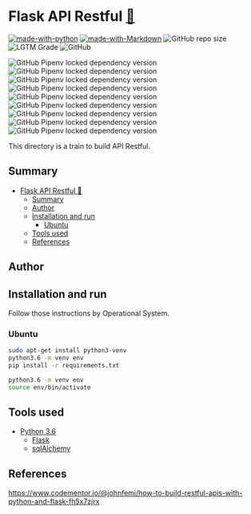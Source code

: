 # Flask API Restful [:link:](https://github.com/ruanpato/flaskRestfulAPI) #

[![made-with-python](https://img.shields.io/badge/made%20with-python-blue.svg?style=flat-square)](https://www.python.org/)
[![made-with-Markdown](https://img.shields.io/badge/Made%20with-Markdown-1f425f.svg?color=yellow&style=flat-square)](http://commonmark.org)
![GitHub repo size](https://img.shields.io/github/repo-size/ruanpato/flaskRestfulAPI?color=blue&style=flat-square)
![LGTM Grade](https://img.shields.io/lgtm/grade/python/github/ruanpato/flaskRestfulAPI?color=yellow&style=flat-square)
![GitHub](https://img.shields.io/github/license/ruanpato/flaskRestfulAPI?color=blue&style=flat-square)  

![GitHub Pipenv locked dependency version](https://img.shields.io/github/pipenv/locked/dependency-version/ruanpato/flaskRestfulAPI/marshmallow?color=yellowgreen&style=flat-square)
![GitHub Pipenv locked dependency version](https://img.shields.io/github/pipenv/locked/dependency-version/ruanpato/flaskRestfulAPI/flask-marshmallow?color=yellowgreen&style=flat-square)
![GitHub Pipenv locked dependency version](https://img.shields.io/github/pipenv/locked/dependency-version/ruanpato/flaskRestfulAPI/marshmallow-sqlalchemy?color=yellowgreen&style=flat-square)
![GitHub Pipenv locked dependency version](https://img.shields.io/github/pipenv/locked/dependency-version/ruanpato/flaskRestfulAPI/psycopg2?color=yellowgreen&style=flat-square)
![GitHub Pipenv locked dependency version](https://img.shields.io/github/pipenv/locked/dependency-version/ruanpato/flaskRestfulAPI/flask?color=yellowgreen&style=flat-square)
![GitHub Pipenv locked dependency version](https://img.shields.io/github/pipenv/locked/dependency-version/ruanpato/flaskRestfulAPI/flask-RESTful?color=yellowgreen&style=flat-square)
![GitHub Pipenv locked dependency version](https://img.shields.io/github/pipenv/locked/dependency-version/ruanpato/flaskRestfulAPI/flask-Script?color=yellowgreen&style=flat-square)
![GitHub Pipenv locked dependency version](https://img.shields.io/github/pipenv/locked/dependency-version/ruanpato/flaskRestfulAPI/flask-Migrate?color=yellowgreen&style=flat-square)
![GitHub Pipenv locked dependency version](https://img.shields.io/github/pipenv/locked/dependency-version/ruanpato/flaskRestfulAPI/flask-SQLAlchemy?color=yellowgreen&style=flat-square)  

This directory is a train to build API Restful.

## Summary ##

- [Flask API Restful :link:](#flask-api-restful-link)
  - [Summary](#summary)
  - [Author](#author)
  - [Installation and run](#installation-and-run)
    - [Ubuntu](#ubuntu)
  - [Tools used](#tools-used)
  - [References](#references)

## Author ##

## Installation and run ##

Follow those instructions by Operational System.

### Ubuntu ###

```bash
sudo apt-get install python3-venv
python3.6 -m venv env
pip install -r requirements.txt
```

```bash
python3.6 -m venv env
source env/bin/activate
```

## Tools used ##

- [Python 3.6](https://www.python.org/)
  - [Flask](https://www.palletsprojects.com/p/flask/)
  - [sqlAlchemy](https://www.sqlalchemy.org/)

## References ##

<https://www.codementor.io/@johnfemi/how-to-build-restful-apis-with-python-and-flask-fh5x7zjrx>
